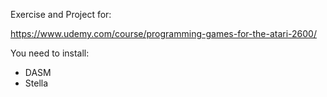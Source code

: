 Exercise and Project for:

https://www.udemy.com/course/programming-games-for-the-atari-2600/

You need to install:

- DASM
- Stella
